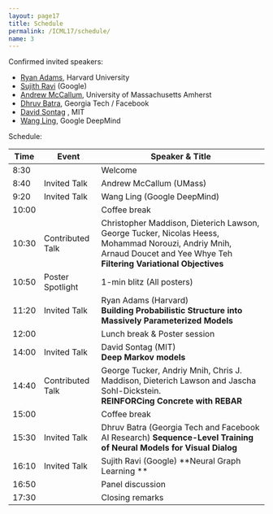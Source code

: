 ```yaml
---
layout: page17
title: Schedule
permalink: /ICML17/schedule/
name: 3
---
```

Confirmed invited speakers:

* [Ryan Adams](http://people.seas.harvard.edu/~rpa/), Harvard University
* [Sujith Ravi](http://sravi.org/) (Google)
* [Andrew McCallum](https://people.cs.umass.edu/~mccallum/), University of Massachusetts Amherst
* [Dhruv Batra](http://www.cc.gatech.edu/~dbatra/index.html), Georgia Tech / Facebook
* [David Sontag](http://clinicalml.org/) , MIT
* [Wang Ling](), Google DeepMind

Schedule:

| Time          |  Event        |  Speaker & Title | 
| ------------- | ------------- | -------------  |
|  8:30 |   | Welcome
|  8:40 | Invited Talk  | Andrew McCallum (UMass) |
|  9:20  |  Invited Talk  |  Wang Ling (Google DeepMind)  |
|  10:00 |    | Coffee break
|  10:30  |  Contributed Talk   | Christopher Maddison, Dieterich Lawson, George Tucker, Nicolas Heess, Mohammad Norouzi, Andriy Mnih, Arnaud Doucet and Yee Whye Teh <br> **Filtering Variational Objectives** |
|  10:50  |  Poster Spotlight   |   1-min blitz (All posters)
|  11:20  |  Invited Talk  |  Ryan Adams (Harvard) <br> **Building Probabilistic Structure into Massively Parameterized Models** | 
|  12:00  |    | Lunch break & Poster session  
|  14:00   |  Invited Talk  |  David Sontag (MIT)<br> **Deep Markov models** |
|  14:40  |   Contributed Talk   |  George Tucker, Andriy Mnih, Chris J. Maddison, Dieterich Lawson and Jascha Sohl-Dickstein. <br> **REINFORCing Concrete with REBAR** |
|  15:00    |     | Coffee break
|  15:30   |  Invited Talk  |  Dhruv Batra (Georgia Tech and Facebook AI Research) **Sequence-Level Training of Neural Models for Visual Dialog** |
|  16:10  |  Invited Talk  |  Sujith Ravi (Google) **Neural Graph Learning ** |
|  16:50  |   | Panel discussion
|  17:30  |  |Closing remarks 

